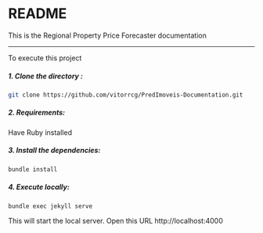 # README

This is the Regional Property Price Forecaster documentation

---
To execute this project

##### 1. Clone the directory :

```bash
git clone https://github.com/vitorrcg/PredImoveis-Documentation.git
```

##### 2. Requirements:

Have Ruby installed

##### 3. Install the dependencies:

```bash
bundle install 
```
##### 4. Execute locally: 

```bash
bundle exec jekyll serve
```
This will start the local server. Open this URL http://localhost:4000

